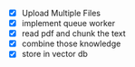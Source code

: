- [x] Upload Multiple Files
- [x] implement queue worker
- [x] read pdf and chunk the text
- [x] combine those knowledge
- [x] store in vector db
